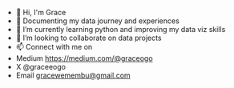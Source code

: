 - 👋 Hi, I'm Grace
- 👀 Documenting my data journey and experiences
- 🌱 I’m currently learning python and improving my data viz skills
- 💞️ I’m looking to collaborate on data projects
- 📫 Connect with me on
- Medium https://medium.com/@graceogo
- X @graceeogo
- Email gracewemembu@gmail.com


<!---
GraceWemembu/GraceWemembu is a ✨ special ✨ repository because its `README.md` (this file) appears on your GitHub profile.
You can click the Preview link to take a look at your changes.
--->
